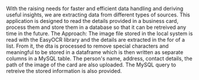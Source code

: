 With the raising needs for faster and efficient data handling and deriving useful insights, we are extracting data from different types of sources. 
This application is designed to read the details provided in a business card, process them and store them in a database so that it can be retreived any time in the future.
The Approach:
  The image file stored in the local system is read with the EasyOCR library and the details are extracted in the for of a list.
  From it, the dta is processed to remove special characters and meaningful to be stored in a dataframe which is then written as separate columns in a MySQL table.
  The person's name, address, contact details, the path of the image of the card are also uploaded.
  The MySQL query to retreive the stored information is also provided.
